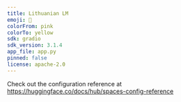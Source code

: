 ```yaml
---
title: Lithuanian LM
emoji: 👀
colorFrom: pink
colorTo: yellow
sdk: gradio
sdk_version: 3.1.4
app_file: app.py
pinned: false
license: apache-2.0
---
```


Check out the configuration reference at https://huggingface.co/docs/hub/spaces-config-reference
